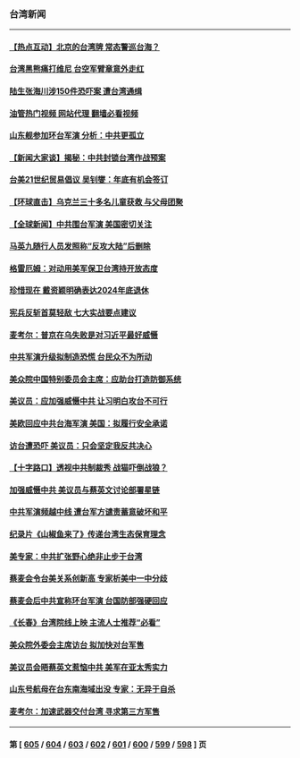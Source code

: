 ### 台湾新闻
---
#### [【热点互动】北京的台湾牌 常态警巡台海？](../../pages/ncid1349361/n13970025.md?04111245) 
#### [台湾黑熊痛打维尼 台空军臂章意外走红](../../pages/ncid1349361/n13969935.md?04111245) 
#### [陆生张海川涉150件恐吓案 遭台湾通缉](../../pages/ncid1349361/n13969777.md?04111245) 
#### [油管热门视频 网站代理 翻墙必看视频](http://138.2.39.72:81/youtube.html?epic-marker?04111245)
#### [山东舰参加环台军演 分析：中共更孤立](../../pages/ncid1349361/n13969834.md?04111245) 
#### [【新闻大家谈】揭秘：中共封锁台湾作战预案](../../pages/ncid1349361/n13969788.md?04111245) 
#### [台美21世纪贸易倡议 吴钊燮：年底有机会签订](../../pages/ncid1349361/n13969552.md?04111245) 
#### [【环球直击】乌克兰三十多名儿童获救 与父母团聚](../../pages/ncid1349361/n13969637.md?04111245) 
#### [【全球新闻】中共围台军演 美国密切关注](../../pages/ncid1349361/n13969638.md?04111245) 
#### [马英九随行人员发照称“反攻大陆”后删除](../../pages/ncid1349361/n13969345.md?04111245) 
#### [格雷厄姆：对动用美军保卫台湾持开放态度](../../pages/ncid1349361/n13969157.md?04111245) 
#### [珍惜现在 戴资颖明确表达2024年底退休](../../pages/ncid1349361/n13969314.md?04111245) 
#### [宪兵反斩首莫轻敌 七大实战要点建议](../../pages/ncid1349361/n13969282.md?04111245) 
#### [麦考尔：普京在乌失败是对习近平最好威慑](../../pages/ncid1349361/n13967652.md?04111245) 
#### [中共军演升级拟制造恐慌 台民众不为所动](../../pages/ncid1349361/n13969065.md?04111245) 
#### [美众院中国特别委员会主席：应助台打造防御系统](../../pages/ncid1349361/n13969025.md?04111245) 
#### [美议员：应加强威慑中共 让习明白攻台不可行](../../pages/ncid1349361/n13968445.md?04111245) 
#### [美欧回应中共台海军演 美国：拟履行安全承诺](../../pages/ncid1349361/n13968404.md?04111245) 
#### [访台遭恐吓 美议员：只会坚定我反共决心](../../pages/ncid1349361/n13968418.md?04111245) 
#### [【十字路口】透视中共制裁秀 战猫吓倒战狼？](../../pages/ncid1349361/n13968217.md?04111245) 
#### [加强威慑中共 美议员与蔡英文讨论部署星链](../../pages/ncid1349361/n13968300.md?04111245) 
#### [中共军演频越中线 遭台军方谴责蓄意破坏和平](../../pages/ncid1349361/n13968220.md?04111245) 
#### [纪录片《山椒鱼来了》传递台湾生态保育理念](../../pages/ncid1349361/n13968121.md?04111245) 
#### [美专家：中共扩张野心绝非止步于台湾](../../pages/ncid1349361/n13968090.md?04111245) 
#### [蔡麦会令台美关系创新高 专家析美中一中分歧](../../pages/ncid1349361/n13967957.md?04111245) 
#### [蔡麦会后中共宣称环台军演 台国防部强硬回应](../../pages/ncid1349361/n13967890.md?04111245) 
#### [《长春》台湾院线上映 主流人士推荐“必看”](../../pages/ncid1349361/n13967751.md?04111245) 
#### [美众院外委会主席访台 拟加快对台军售](../../pages/ncid1349361/n13967756.md?04111245) 
#### [美议员会晤蔡英文惹恼中共 美军在亚太秀实力](../../pages/ncid1349361/n13967725.md?04111245) 
#### [山东号航母在台东南海域出没 专家：无异于自杀](../../pages/ncid1349361/n13967312.md?04111245) 
#### [麦考尔：加速武器交付台湾  寻求第三方军售](../../pages/ncid1349361/n13967546.md?04111245) 

---
#### 第 [ [605](./605.md?04111245) / [604](./604.md?04111245) / [603](./603.md?04111245) / [602](./602.md?04111245) / [601](./601.md?04111245) / [600](./600.md?04111245) / [599](./599.md?04111245) / [598](./598.md?04111245) ] 页
